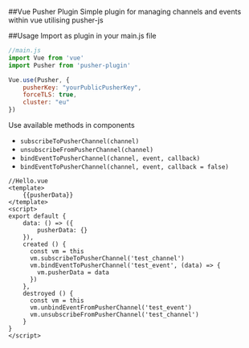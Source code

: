 ##Vue Pusher Plugin
Simple plugin for managing channels and events within vue utilising pusher-js

##Usage
Import as plugin in your main.js file

```js
//main.js
import Vue from 'vue'
import Pusher from 'pusher-plugin'

Vue.use(Pusher, {
    pusherKey: "yourPublicPusherKey", 
    forceTLS: true, 
    cluster: "eu"
})
```

Use available methods in components
* ```subscribeToPusherChannel(channel)```
* ```unsubscribeFromPusherChannel(channel)```
* ```bindEventToPusherChannel(channel, event, callback)```
* ```bindEventToPusherChannel(channel, event, callback = false)```

```vue
//Hello.vue
<template>
    {{pusherData}}
</template>
<script>
export default {
    data: () => ({
        pusherData: {}
    }),
    created () {
      const vm = this
      vm.subscribeToPusherChannel('test_channel')
      vm.bindEventToPusherChannel('test_event', (data) => {
        vm.pusherData = data
      })
    },
    destroyed () {
      const vm = this
      vm.unbindEventFromPusherChannel('test_event')
      vm.unsubscribeFromPusherChannel('test_channel')
    }
}
</script>
```
